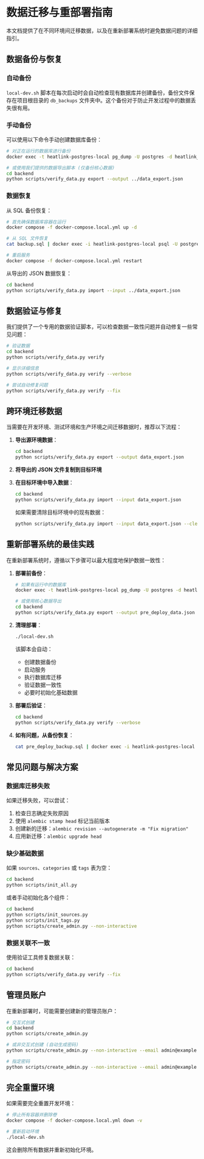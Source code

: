 # 数据迁移与重部署指南

本文档提供了在不同环境间迁移数据，以及在重新部署系统时避免数据问题的详细指引。

## 数据备份与恢复

### 自动备份

`local-dev.sh` 脚本在每次启动时会自动检查现有数据库并创建备份，备份文件保存在项目根目录的 `db_backups` 文件夹中。这个备份对于防止开发过程中的数据丢失很有用。

### 手动备份

可以使用以下命令手动创建数据库备份：

```bash
# 对正在运行的数据库进行备份
docker exec -t heatlink-postgres-local pg_dump -U postgres -d heatlink_dev > backup_$(date +%Y%m%d_%H%M%S).sql

# 或使用我们提供的数据导出脚本 (仅备份核心数据)
cd backend
python scripts/verify_data.py export --output ../data_export.json
```

### 数据恢复

从 SQL 备份恢复：

```bash
# 首先确保数据库容器在运行
docker compose -f docker-compose.local.yml up -d

# 从 SQL 文件恢复
cat backup.sql | docker exec -i heatlink-postgres-local psql -U postgres -d heatlink_dev

# 重启服务
docker compose -f docker-compose.local.yml restart
```

从导出的 JSON 数据恢复：

```bash
cd backend
python scripts/verify_data.py import --input ../data_export.json
```

## 数据验证与修复

我们提供了一个专用的数据验证脚本，可以检查数据一致性问题并自动修复一些常见问题：

```bash
# 验证数据
cd backend
python scripts/verify_data.py verify

# 显示详细信息
python scripts/verify_data.py verify --verbose

# 尝试自动修复问题
python scripts/verify_data.py verify --fix
```

## 跨环境迁移数据

当需要在开发环境、测试环境和生产环境之间迁移数据时，推荐以下流程：

1. **导出源环境数据**：
   ```bash
   cd backend
   python scripts/verify_data.py export --output data_export.json
   ```

2. **将导出的 JSON 文件复制到目标环境**

3. **在目标环境中导入数据**：
   ```bash
   cd backend
   python scripts/verify_data.py import --input data_export.json
   ```

   如果需要清除目标环境中的现有数据：
   ```bash
   python scripts/verify_data.py import --input data_export.json --clear
   ```

## 重新部署系统的最佳实践

在重新部署系统时，遵循以下步骤可以最大程度地保护数据一致性：

1. **部署前备份**：
   ```bash
   # 如果有运行中的数据库
   docker exec -t heatlink-postgres-local pg_dump -U postgres -d heatlink_dev > pre_deploy_backup.sql
   
   # 或使用核心数据导出
   cd backend
   python scripts/verify_data.py export --output pre_deploy_data.json
   ```

2. **清理部署**：
   ```bash
   ./local-dev.sh
   ```
   该脚本会自动：
   - 创建数据备份
   - 启动服务
   - 执行数据库迁移
   - 验证数据一致性
   - 必要时初始化基础数据

3. **部署后验证**：
   ```bash
   cd backend
   python scripts/verify_data.py verify --verbose
   ```

4. **如有问题，从备份恢复**：
   ```bash
   cat pre_deploy_backup.sql | docker exec -i heatlink-postgres-local psql -U postgres -d heatlink_dev
   ```

## 常见问题与解决方案

### 数据库迁移失败

如果迁移失败，可以尝试：

1. 检查日志确定失败原因
2. 使用 `alembic stamp head` 标记当前版本
3. 创建新的迁移：`alembic revision --autogenerate -m "Fix migration"`
4. 应用新迁移：`alembic upgrade head`

### 缺少基础数据

如果 `sources`、`categories` 或 `tags` 表为空：

```bash
cd backend
python scripts/init_all.py
```

或者手动初始化各个组件：

```bash
cd backend
python scripts/init_sources.py
python scripts/init_tags.py
python scripts/create_admin.py --non-interactive
```

### 数据关联不一致

使用验证工具修复数据关联：

```bash
cd backend
python scripts/verify_data.py verify --fix
```

## 管理员账户

在重新部署时，可能需要创建新的管理员账户：

```bash
# 交互式创建
cd backend
python scripts/create_admin.py

# 或非交互式创建 (自动生成密码)
python scripts/create_admin.py --non-interactive --email admin@example.com

# 指定密码
python scripts/create_admin.py --non-interactive --email admin@example.com --password secure_password
```

## 完全重置环境

如果需要完全重置开发环境：

```bash
# 停止所有容器并删除卷
docker compose -f docker-compose.local.yml down -v

# 重新启动环境
./local-dev.sh
```

这会删除所有数据并重新初始化环境。 